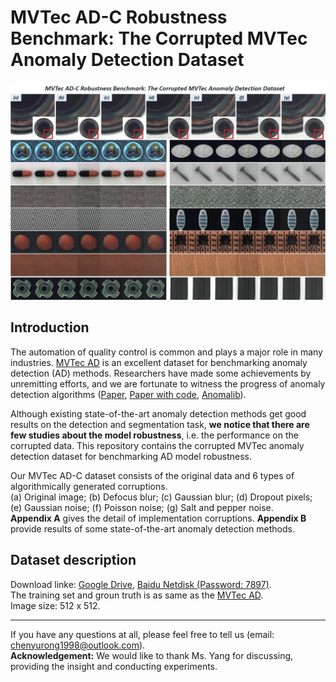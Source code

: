 # MVTec AD-C Robustness Benchmark: The Corrupted MVTec Anomaly Detection Dataset

![MVTec AD-C](https://github.com/YurongChen1998/MVTec-AD-C/blob/main/MVTec%20AD-C.png)

Introduction
---
The automation of quality control is common and plays a major role in many industries. [MVTec AD](https://www.mvtec.com/company/research/datasets/mvtec-ad) is an excellent dataset for benchmarking anomaly detection (AD) methods. Researchers have made some achievements by unremitting efforts, and we are fortunate to witness the progress of anomaly detection algorithms ([Paper](https://link.springer.com/content/pdf/10.1007/s11263-020-01400-4.pdf), [Paper with code](https://paperswithcode.com/sota/anomaly-detection-on-mvtec-ad), [Anomalib](https://github.com/openvinotoolkit/anomalib/tree/feature/fastflow)).

Although existing state-of-the-art anomaly detection methods get good results on the detection and segmentation task, **we notice that there are few studies about the model robustness**, i.e. the performance on the corrupted data. This repository contains the corrupted MVTec anomaly detection dataset for benchmarking AD model robustness.

Our MVTec AD-C dataset consists of the original data and 6 types of algorithmically generated corruptions.  
(a) Original image; (b) Defocus blur; (c) Gaussian blur; (d) Dropout pixels; (e) Gaussian noise; (f) Poisson noise; (g) Salt and pepper noise.  
**Appendix A** gives the detail of implementation corruptions. **Appendix B** provide results of some state-of-the-art anomaly detection methods.

Dataset description
---
Download linke: [Google Drive](https://drive.google.com/drive/folders/1g95--YXVdar5ny9GJbFlgpxZh4SusaJZ?usp=sharing), [Baidu Netdisk (Password: 7897)](https://pan.baidu.com/s/1PVeGeJx5n1fNGiLdOSrevA).  
The training set and groun truth is as same as the [MVTec AD](https://www.mvtec.com/company/research/datasets/mvtec-ad).  
Image size: 512 x 512.  


---
If you have any questions at all, please feel free to tell us (email: chenyurong1998@outlook.com).  
**Acknowledgement:** We would like to thank Ms. Yang for discussing, providing the insight and conducting experiments.  

